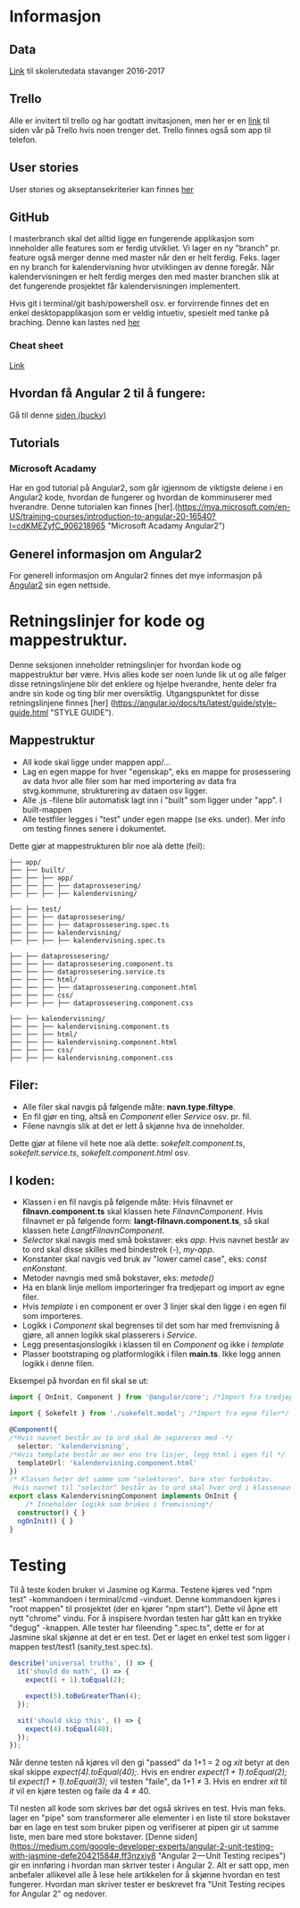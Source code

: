 # Informasjon

## Data
 [Link](http://open.stavanger.kommune.no/dataset/86d3fe44-111e-4d82-be5a-67a9dbfbfcbb/resource/32d52130-ce7c-4282-9d37-3c68c7cdba92/download/skolerute-2016-17.csv "Data fra stvg. kommune") til skolerutedata stavanger 2016-2017

## Trello
Alle er invitert til trello og har godtatt invitasjonen, men her er en [link](https://trello.com/b/tHSNYi3b/prosjekt-dat210 "Trello") til siden vår på Trello hvis noen trenger det. Trello finnes også som app til telefon.  

## User stories
User stories og akseptansekriterier kan finnes [her](UserStoriesAkseptansekrit.md)    


## GitHub
I masterbranch skal det alltid ligge en fungerende applikasjon som inneholder alle features som er ferdig utvikliet. 
Vi lager en ny "branch" pr. feature også merger denne med master når den er helt ferdig. Feks. lager en ny branch for kalendervisning hvor utviklingen av denne foregår. Når kalendervisningen er helt ferdig merges den med master branchen slik at det fungerende prosjektet får kalendervisningen implementert.

Hvis git i terminal/git bash/powershell osv. er forvirrende finnes det en enkel desktopapplikasjon som er veldig intuetiv, spesielt med tanke på braching. Denne kan lastes ned [her](https://www.sourcetreeapp.com/ "Source tree") 

### Cheat sheet
 [Link](https://services.github.com/kit/downloads/github-git-cheat-sheet.pdf "GitHub cheat sheet") 


## Hvordan få Angular 2 til å fungere: 
Gå til denne [siden (bucky)](https://github.com/buckyroberts/angular-2-template "Buckys git")

## Tutorials

### Microsoft Acadamy 
Har en god tutorial på Angular2, som går igjennom de viktigste delene i en Angular2 kode, hvordan de fungerer og hvordan de komminuserer med hverandre. Denne tutorialen kan finnes [her].(https://mva.microsoft.com/en-US/training-courses/introduction-to-angular-20-16540?l=cdKMEZyfC_906218965 "Microsoft Acadamy Angular2")

## Generel informasjon om Angular2
For generell informasjon om Angular2 finnes det mye informasjon på [Angular2](http://www.angular2.com/ "Angular2")
 sin egen nettside. 


# Retningslinjer for kode og mappestruktur. 
Denne seksjonen inneholder retningslinjer for hvordan kode og mappestruktur bør være. Hvis alles kode ser noen lunde lik ut og alle følger disse retningslinjene blir det enklere og hjelpe hverandre, hente deler fra andre sin kode og ting blir mer oversiktlig. Utgangspunktet for disse retningslinjene finnes [her] (https://angular.io/docs/ts/latest/guide/style-guide.html "STYLE GUIDE"). 

## Mappestruktur
- All kode skal ligge under mappen app/...
- Lag en egen mappe for hver "egenskap", eks en mappe for prosessering av data hvor alle filer som har med importering av data fra stvg.kommune, strukturering av dataen osv ligger. 
- Alle .js -filene blir automatisk lagt inn i "built" som ligger under "app". I built-mappen 
- Alle testfiler legges i "test" under egen mappe (se eks. under). Mer info om testing finnes senere i dokumentet. 

Dette gjør at mappestrukturen blir noe alà dette (feil): 

```
├── app/
├── ├── built/
├── ├── ├── app/
├── ├── ├── ├── dataprossesering/
├── ├── ├── ├── kalendervisning/

├── ├── test/
├── ├── ├── dataprossesering/
├── ├── ├── ├── dataprossesering.spec.ts
├── ├── ├── kalendervisning/
├── ├── ├── ├── kalendervisning.spec.ts

├── ├── dataprossesering/
├── ├── ├── dataprossesering.component.ts
├── ├── ├── dataprossesering.service.ts
├── ├── ├── html/
├── ├── ├── ├── dataprossesering.component.html
├── ├── ├── css/
├── ├── ├── ├── dataprossesering.component.css

├── ├── kalendervisning/
├── ├── ├── kalendervisning.component.ts
├── ├── ├── html/
├── ├── ├── kalendervisning.component.html
├── ├── ├── css/
├── ├── ├── kalendervisning.component.css
```

## Filer: 
 - Alle filer skal navgis på følgende måte: **navn.type.filtype**.
 - En fil gjør en ting, altså en *Component* eller *Service* osv. pr. fil.
 - Filene navngis slik at det er lett å skjønne hva de inneholder.

 Dette gjør at filene vil hete noe alà dette: *sokefelt.component.ts*, *sokefelt.service.ts*, *sokefelt.component.html* osv. 

## I koden: 
- Klassen i en fil navgis på følgende måte: Hvis filnavnet er **filnavn.component.ts** skal klassen hete *FilnavnComponent*. Hvis filnavnet er på følgende form: **langt-filnavn.component.ts**, så skal klassen hete *LangtFilnavnComponent*. 
- *Selector* skal navgis med små bokstaver: eks *app*. Hvis navnet består av to ord skal disse skilles med bindestrek (-), *my-app*. 
- Konstanter skal navgis ved bruk av "lower camel case", eks: *const enKonstant*. 
- Metoder navngis med små bokstaver, eks: *metode()*
- Ha en blank linje mellom importeringer fra tredjepart og import av egne filer. 
- Hvis *template* i en component er over 3 linjer skal den ligge i en egen fil som importeres. 
- Logikk i *Component* skal begrenses til det som har med fremvisning å gjøre, all annen logikk skal plasserers i *Service*.
- Legg presentasjonslogikk i klassen til en *Component* og ikke i *template*
- Plasser bootstraping og platformlogikk i filen **main.ts**. Ikke legg annen logikk i denne filen. 

Eksempel på hvordan en fil skal se ut: 

```typescript
import { OnInit, Component } from '@angular/core'; /*Import fra tredjepart*/

import { Sokefelt } from './sokefelt.model'; /*Import fra egne filer*/

@Component({
/*Hvis navnet består av to ord skal de separeres med -*/
  selector: 'kalendervisning',
/*Hvis template består av mer enn tre linjer, legg html i egen fil */ 
  templateUrl: 'kalendervisning.component.html' 
})
/* Klassen heter det samme som "selektoren", bare stor forbokstav.
 Hvis navnet til "selector" består av to ord skal hver ord i klassenavnet ha stor bokstav*/
export class KalendervisningComponent implements OnInit { 
    /* Inneholder logikk som brukes i fremvisning*/
  constructor() { }
  ngOnInit() { }
}

```

# Testing
Til å teste koden bruker vi Jasmine og Karma. Testene kjøres ved "npm test" -kommandoen i terminal/cmd -vinduet. 
Denne kommandoen kjøres i "root mappen" til prosjektet (der en kjører "npm start").
Dette vil åpne ett nytt "chrome" vindu. For å inspisere hvordan testen har gått kan en trykke "degug" -knappen.
Alle tester har fileending ".spec.ts", dette er for at Jasmine skal skjønne at det er en test. 
Det er laget en enkel test som ligger i mappen test/test1 (sanity_test.spec.ts). 

```typescript
describe('universal truths', () => {
  it('should do math', () => {
    expect(1 + 1).toEqual(2);

    expect(5).toBeGreaterThan(4);
  });

  xit('should skip this', () => {
    expect(4).toEqual(40);
  });
});

```
Når denne testen nå kjøres vil den gi "passed" da 1+1 = 2 og *xit* betyr at den skal skippe *expect(4).toEqual(40);*.
Hvis en endrer *expect(1 + 1).toEqual(2);* til *expect(1 + 1).toEqual(3);* vil testen "faile", da 1+1 ≠ 3.
Hvis en endrer *xit* til *it* vil en kjøre testen og faile da 4 ≠ 40. 

Til nesten all kode som skrives bør det også skrives en test. Hvis man feks. lager en "pipe" som transformerer alle 
elementer i en liste til store bokstaver bør en lage en test som bruker pipen og verifiserer at pipen gir ut samme liste,
men bare med store bokstaver. 
[Denne siden] (https://medium.com/google-developer-experts/angular-2-unit-testing-with-jasmine-defe20421584#.ff3nzxiy8
 "Angular 2 — Unit Testing recipes") gir en innføring i hvordan man skriver tester i Angular 2. Alt er satt opp, 
 men anbefaler allikevel alle å lese hele artikkelen for å skjønne hvordan en test fungerer. Hvordan man skriver tester
 er beskrevet fra "Unit Testing recipes for Angular 2" og nedover. 